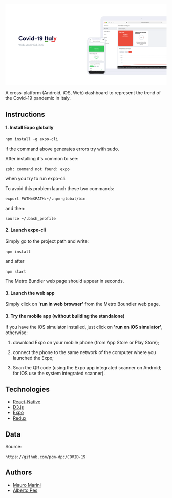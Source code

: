 ![Covid19 Italy](https://github.com/marinimau/covid19_dashboard/blob/master/repository-open-graph-template.png)



A cross-platform (Android, iOS, Web) dashboard to represent the trend of the Covid-19 pandemic in Italy.


## Instructions

#### 1. Install Expo globally

```npm install -g expo-cli```

if the command above generates errors try with sudo. 

After installing it's common to see:

```zsh: command not found: expo``` 

when you try to run expo-cli.

To avoid this problem launch these two commands:

```export PATH=$PATH:~/.npm-global/bin```

and then:

```source ~/.bash_profile```


#### 2. Launch expo-cli

Simply go to the project path and write:

```npm install```

and after

```npm start```

The Metro Bundler web page should appear in seconds.


#### 3. Launch the web app

Simply click on **'run in web browser'** from the Metro Boundler web page.


#### 3. Try the mobile app (without building the standalone)

If you have the iOS simulator installed, just click on **'run on iOS simulator'**, otherwise:

 1. download Expo on your mobile
    phone (from App Store or Play Store);
    
 2. connect the phone to the same network of the computer where you launched the Expo;
 
 3. Scan the QR code (using the Expo app integrated scanner on Android; for iOS use the system integrated scanner). 


## Technologies

* [React-Native](https://reactnative.dev)
* [D3.js](http://d3js.org)
* [Expo](https://expo.io)
* [Redux](https://redux.js.org) 


## Data

Source:

```https://github.com/pcm-dpc/COVID-19```


## Authors

 * [Mauro Marini](https://github.com/marinimau)
 * [Alberto Pes](https://github.com/scambuilds)
